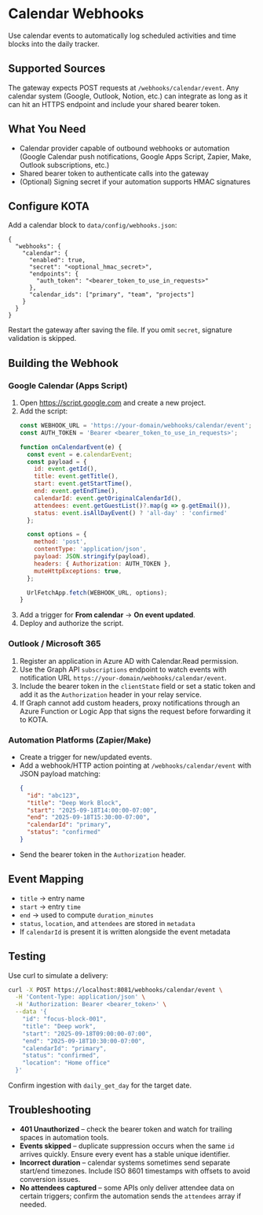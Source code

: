 # Calendar Webhooks

Use calendar events to automatically log scheduled activities and time blocks into the daily tracker.

## Supported Sources

The gateway expects POST requests at `/webhooks/calendar/event`. Any calendar system (Google, Outlook, Notion, etc.) can integrate as long as it can hit an HTTPS endpoint and include your shared bearer token.

## What You Need

- Calendar provider capable of outbound webhooks or automation (Google Calendar push notifications, Google Apps Script, Zapier, Make, Outlook subscriptions, etc.)
- Shared bearer token to authenticate calls into the gateway
- (Optional) Signing secret if your automation supports HMAC signatures

## Configure KOTA

Add a calendar block to `data/config/webhooks.json`:

```jsonc
{
  "webhooks": {
    "calendar": {
      "enabled": true,
      "secret": "<optional_hmac_secret>",
      "endpoints": {
        "auth_token": "<bearer_token_to_use_in_requests>"
      },
      "calendar_ids": ["primary", "team", "projects"]
    }
  }
}
```

Restart the gateway after saving the file. If you omit `secret`, signature validation is skipped.

## Building the Webhook

### Google Calendar (Apps Script)

1. Open https://script.google.com and create a new project.
2. Add the script:
   ```js
   const WEBHOOK_URL = 'https://your-domain/webhooks/calendar/event';
   const AUTH_TOKEN = 'Bearer <bearer_token_to_use_in_requests>';

   function onCalendarEvent(e) {
     const event = e.calendarEvent;
     const payload = {
       id: event.getId(),
       title: event.getTitle(),
       start: event.getStartTime(),
       end: event.getEndTime(),
       calendarId: event.getOriginalCalendarId(),
       attendees: event.getGuestList()?.map(g => g.getEmail()),
       status: event.isAllDayEvent() ? 'all-day' : 'confirmed'
     };

     const options = {
       method: 'post',
       contentType: 'application/json',
       payload: JSON.stringify(payload),
       headers: { Authorization: AUTH_TOKEN },
       muteHttpExceptions: true,
     };

     UrlFetchApp.fetch(WEBHOOK_URL, options);
   }
   ```
3. Add a trigger for **From calendar** → **On event updated**.
4. Deploy and authorize the script.

### Outlook / Microsoft 365

1. Register an application in Azure AD with Calendar.Read permission.
2. Use the Graph API `subscriptions` endpoint to watch events with notification URL `https://your-domain/webhooks/calendar/event`.
3. Include the bearer token in the `clientState` field or set a static token and add it as the `Authorization` header in your relay service.
4. If Graph cannot add custom headers, proxy notifications through an Azure Function or Logic App that signs the request before forwarding it to KOTA.

### Automation Platforms (Zapier/Make)

- Create a trigger for new/updated events.
- Add a webhook/HTTP action pointing at `/webhooks/calendar/event` with JSON payload matching:
  ```json
  {
    "id": "abc123",
    "title": "Deep Work Block",
    "start": "2025-09-18T14:00:00-07:00",
    "end": "2025-09-18T15:30:00-07:00",
    "calendarId": "primary",
    "status": "confirmed"
  }
  ```
- Send the bearer token in the `Authorization` header.

## Event Mapping

- `title` → entry name
- `start` → entry `time`
- `end` → used to compute `duration_minutes`
- `status`, `location`, and `attendees` are stored in `metadata`
- If `calendarId` is present it is written alongside the event metadata

## Testing

Use curl to simulate a delivery:

```bash
curl -X POST https://localhost:8081/webhooks/calendar/event \
  -H 'Content-Type: application/json' \
  -H 'Authorization: Bearer <bearer_token>' \
  --data '{
    "id": "focus-block-001",
    "title": "Deep work",
    "start": "2025-09-18T09:00:00-07:00",
    "end": "2025-09-18T10:30:00-07:00",
    "calendarId": "primary",
    "status": "confirmed",
    "location": "Home office"
  }'
```

Confirm ingestion with `daily_get_day` for the target date.

## Troubleshooting

- **401 Unauthorized** – check the bearer token and watch for trailing spaces in automation tools.
- **Events skipped** – duplicate suppression occurs when the same `id` arrives quickly. Ensure every event has a stable unique identifier.
- **Incorrect duration** – calendar systems sometimes send separate start/end timezones. Include ISO 8601 timestamps with offsets to avoid conversion issues.
- **No attendees captured** – some APIs only deliver attendee data on certain triggers; confirm the automation sends the `attendees` array if needed.
